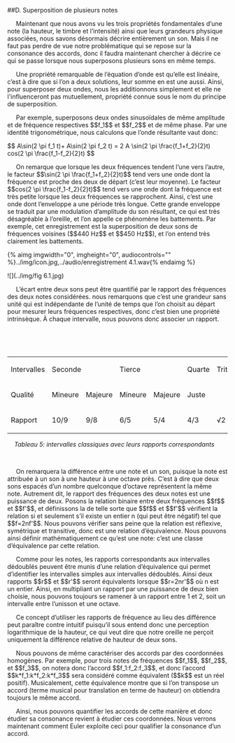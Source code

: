 ##D. Superposition de plusieurs notes

<p>&nbsp;&nbsp;&nbsp;&nbsp;
    Maintenant que nous avons vu les trois propri&eacute;t&eacute;s fondamentales d&rsquo;une note (la hauteur, le timbre et l&rsquo;intensit&eacute;) ainsi que leurs grandeurs physique associ&eacute;es, nous savons d&eacute;sormais d&eacute;crire enti&egrave;rement un son. Mais il ne faut pas perdre de vue notre probl&eacute;matique qui se repose sur la consonance des accords, donc il faudra maintenant chercher &agrave; d&eacute;crire ce qui se passe lorsque nous superposons plusieurs sons en m&ecirc;me temps.
</p>
<p>&nbsp;&nbsp;&nbsp;&nbsp;
    Une propri&eacute;t&eacute; remarquable de l&rsquo;&eacute;quation d&rsquo;onde est qu&rsquo;elle est lin&eacute;aire, c&rsquo;est &agrave; dire que si l&rsquo;on a deux solutions, leur somme en est une aussi. Ainsi, pour superposer deux ondes, nous les additionnons simplement et elle ne l'influenceront pas mutuellement, propri&eacute;t&eacute; connue sous le nom du principe de superposition.
</p>
<p>&nbsp;&nbsp;&nbsp;&nbsp;
    Par exemple, superposons deux ondes sinuso&iuml;dales de m&ecirc;me amplitude et de fr&eacute;quence respectives $$f_1$$ et $$f_2$$ et de m&ecirc;me phase. Par une identit&eacute; trigonom&eacute;trique, nous calculons que l&rsquo;onde r&eacute;sultante vaut donc:
</p>
<p>$$
A\sin(2 \pi f_1 t)+ A\sin(2 \pi f_2 t) = 2 A \sin(2 \pi \frac{f_1+f_2}{2}t) cos(2 \pi \frac{f_1-f_2}{2}t)
$$
</p>
<p>&nbsp;&nbsp;&nbsp;&nbsp;
    On remarque que lorsque les deux fr&eacute;quences tendent l&rsquo;une vers l&rsquo;autre, le facteur $$\sin(2 \pi \frac{f_1+f_2}{2}t)$$ tend vers une onde dont la fr&eacute;quence est proche des deux de d&eacute;part (c&rsquo;est leur moyenne). Le facteur $$cos(2 \pi \frac{f_1-f_2}{2}t)$$  tend vers une onde dont la fr&eacute;quence est tr&egrave;s petite lorsque les deux fr&eacute;quences se rapprochent. Ainsi, c&rsquo;est une onde dont l&rsquo;enveloppe a une p&eacute;riode tr&egrave;s longue. Cette grande enveloppe se traduit par une modulation d&rsquo;amplitude du son r&eacute;sultant, ce qui est tr&egrave;s d&eacute;sagr&eacute;able &agrave; l&rsquo;oreille, et l&rsquo;on appelle ce ph&eacute;nom&egrave;ne les battements. Par exemple, cet enregistrement est la superposition de deux sons de fr&eacute;quences voisines ($$440 Hz$$ et $$450 Hz$$), et l&rsquo;on entend tr&egrave;s clairement les battements.
</p>

{% aimg imgwidth="0", imgheight="0", audiocontrols="" %}../img/icon.jpg,../audio/enregistrement 4.1.wav{% endaimg %}

![](../img/fig 6.1.jpg)

<p>&nbsp;&nbsp;&nbsp;&nbsp;
    L&rsquo;&eacute;cart entre deux sons peut &ecirc;tre quantifi&eacute; par le rapport des fr&eacute;quences des deux notes consid&eacute;r&eacute;es. nous remarquons que c&rsquo;est une grandeur sans unit&eacute; qui est ind&eacute;pendante de l&rsquo;unit&eacute; de temps que l&rsquo;on choisit au d&eacute;part pour mesurer leurs fr&eacute;quences respectives, donc c&rsquo;est bien une propri&eacute;t&eacute; intrins&egrave;que. &Agrave; chaque intervalle, nous pouvons donc associer un rapport.</p>
<p>&nbsp;&nbsp;&nbsp;&nbsp;<strong><strong>&nbsp;</strong></strong></p>

<p><strong>&nbsp;</strong></p>
<table>
<tbody>
<tr>
<td>
<p><span style="font-weight: 400;">Intervalles</span></p>
</td>
<td colspan="2">
<p><span style="font-weight: 400;">Seconde</span></p>
</td>
<td colspan="2">
<p><span style="font-weight: 400;">Tierce</span></p>
</td>
<td>
<p><span style="font-weight: 400;">Quarte</span></p>
</td>
<td>
<p><span style="font-weight: 400;">Triton</span></p>
</td>
</tr>
<tr>
<td>
<p><span style="font-weight: 400;">Qualit&eacute;</span></p>
</td>
<td>
<p><span style="font-weight: 400;">Mineure</span></p>
</td>
<td>
<p><span style="font-weight: 400;">Majeure</span></p>
</td>
<td>
<p><span style="font-weight: 400;">Mineure</span></p>
</td>
<td>
<p><span style="font-weight: 400;">Majeure</span></p>
</td>
<td>
<p><span style="font-weight: 400;">Juste</span></p>
</td>
<td>&nbsp;</td>
</tr>
<tr>
<td>
<p><span style="font-weight: 400;">Rapport</span></p>
</td>
<td>
<p><span style="font-weight: 400;">10/9</span></p>
</td>
<td>
<p><span style="font-weight: 400;">9/8</span></p>
</td>
<td>
<p><span style="font-weight: 400;">6/5</span></p>
</td>
<td>
<p><span style="font-weight: 400;">5/4</span></p>
</td>
<td>
<p><span style="font-weight: 400;">4/3</span></p>
</td>
<td>
<p><span style="font-weight: 400;">&radic;2</span></p>
</td>
</tr>
</tbody>
</table>


<p>&nbsp;&nbsp;&nbsp;&nbsp;<em>Tableau 5: intervalles classiques avec leurs rapports correspondants</em></p>
<p>&nbsp;&nbsp;&nbsp;&nbsp;<strong><strong>&nbsp;</strong></strong></p>
<p>&nbsp;&nbsp;&nbsp;&nbsp;
    On remarquera la diff&eacute;rence entre une note et un son, puisque la note est attribu&eacute;e &agrave; un son &agrave; une hauteur &agrave; une octave pr&egrave;s. C&rsquo;est &agrave; dire que deux sons espac&eacute;s d&rsquo;un nombre quelconque d&rsquo;octave repr&eacute;sentent la m&ecirc;me note. Autrement dit, le rapport des fr&eacute;quences des deux notes est une puissance de deux. Posons la relation binaire entre deux fr&eacute;quences $$f$$ et $$f'$$, et d&eacute;finissons la de telle sorte que $$f$$ et $$f'$$ v&eacute;rifient la relation si et seulement s&rsquo;il existe un entier n (qui peut &ecirc;tre n&eacute;gatif) tel que $$f=2nf'$$. Nous pouvons v&eacute;rifier sans peine que la relation est r&eacute;flexive, sym&eacute;trique et transitive, donc est une relation d&rsquo;&eacute;quivalence. Nous pouvons ainsi d&eacute;finir math&eacute;matiquement ce qu&rsquo;est une note: c&rsquo;est une classe d&rsquo;&eacute;quivalence par cette relation.</p>
<p>&nbsp;&nbsp;&nbsp;&nbsp;
    Comme pour les notes, les rapports correspondants aux intervalles d&eacute;doubl&eacute;s peuvent &ecirc;tre munis d&rsquo;une relation d&rsquo;&eacute;quivalence qui permet d&rsquo;identifier les intervalles simples aux intervalles d&eacute;doubl&eacute;s. Ainsi deux rapports $$r$$ et $$r'$$ seront &eacute;quivalents lorsque $$r=2nr'$$ o&ugrave; n est un entier. Ainsi, en multipliant un rapport par une puissance de deux bien choisie, nous pouvons toujours se ramener &agrave; un rapport entre 1 et 2, soit un intervalle entre l&rsquo;unisson et une octave.</p>
<p>&nbsp;&nbsp;&nbsp;&nbsp;
    Ce concept d&rsquo;utiliser les rapports de fr&eacute;quence au lieu des diff&eacute;rence peut para&icirc;tre contre intuitif puisqu&rsquo;il sous entend donc une perception logarithmique de la hauteur, ce qui veut dire que notre oreille ne per&ccedil;oit uniquement la diff&eacute;rence relative de hauteur de deux sons.</p>
<p>&nbsp;&nbsp;&nbsp;&nbsp;
    Nous pouvons de m&ecirc;me caract&eacute;riser des accords par des coordonn&eacute;es homog&egrave;nes. Par exemple, pour trois notes de fr&eacute;quences $$f_1$$, $$f_2$$, et $$f_3$$, on notera donc l&rsquo;accord $$f_1:f_2:f_3$$, et donc l&rsquo;accord $$k*f_1:k*f_2:k*f_3$$ sera consid&eacute;r&eacute; comme &eacute;quivalent ($$k$$ est un r&eacute;el positif). Musicalement, cette &eacute;quivalence montre que si l&rsquo;on transpose un accord (terme musical pour translation en terme de hauteur) on obtiendra toujours le m&ecirc;me accord.</p>
<p>&nbsp;&nbsp;&nbsp;&nbsp;
    Ainsi, nous pouvons quantifier les accords de cette mani&egrave;re et donc &eacute;tudier sa consonance revient &agrave; &eacute;tudier ces coordonn&eacute;es. Nous verrons maintenant comment Euler exploite ceci pour qualifier la consonance d&rsquo;un accord.</p>
<p>&nbsp;&nbsp;&nbsp;&nbsp;&nbsp;</p>